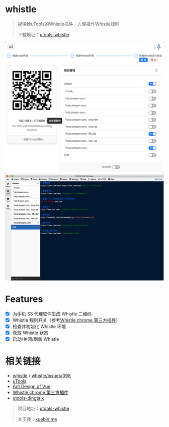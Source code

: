 # whistle

> 提供给uTools的Whistle插件，方便操作Whistle规则
>
> 下载地址：[utools-whistle](https://github.com/MrLeo/utools-whistle/releases/latest)


![1.png](https://raw.githubusercontent.com/MrLeo/utools-whistle/master/doc-imgs/1.png)
![2.png](https://raw.githubusercontent.com/MrLeo/utools-whistle/master/doc-imgs/2.png)


# Features

- [x] 为手机 SS 代理软件生成 Whistle 二维码
- [x] Whistle 规则开关（参考[Whistle chrome 第三方插件](https://gitee.com/thesadboy/whistle-rules-plugin)）
- [x] 检查并初始化 Whistle 环境
- [x] 获取 Whistle 状态
- [x] 启动/关闭/刷新 Whistle

# 相关链接

- [whistle](http://wproxy.org/whistle/) / [whistle/issues/398](https://github.com/avwo/whistle/issues/398)
- [uTools](https://u.tools/docs/developer/config.html)
- [Ant Design of Vue](https://www.antdv.com/docs/vue/introduce-cn/)
- [Whistle chrome 第三方插件](https://gitee.com/thesadboy/whistle-rules-plugin)
- [utools-dingtalk](https://github.com/vfasky/utools-dingtalk/blob/master/preload.js)




> 项目地址：[utools-whistle](https://github.com/MrLeo/utools-whistle)
>
> 关于我：[xuebin.me](https://xuebin.me)
